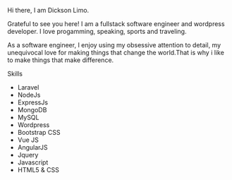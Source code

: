 Hi there, I am Dickson Limo.

Grateful to see you here!
I am a fullstack software engineer and wordpress developer. I love progamming, speaking, sports and traveling.

As a software engineer, I enjoy using my obsessive attention to detail, my unequivocal love for making things that change the world.That is why i like to make things that make difference.

Skills
- Laravel
- NodeJs
- ExpressJs
- MongoDB
- MySQL
- Wordpress
- Bootstrap CSS
- Vue JS
- AngularJS
- Jquery
- Javascript
- HTML5 & CSS


<!---
dkklimo/dkklimo is a ✨ special ✨ repository because its `README.md` (this file) appears on your GitHub profile.
You can click the Preview link to take a look at your changes.
--->
